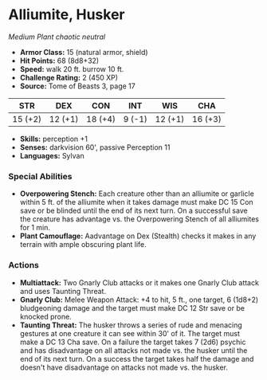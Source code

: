 # Alliumite, Husker

*Medium* *Plant* *chaotic neutral*

- **Armor Class:** 15 (natural armor, shield)
- **Hit Points:** 68 (8d8+32)
- **Speed:** walk 20 ft. burrow 10 ft.
- **Challenge Rating:** 2 (450 XP)
- **Source:** Tome of Beasts 3, page 17

| STR | DEX | CON | INT | WIS | CHA |
| --- | --- | --- | --- | --- | --- |
| 15 (+2) | 12 (+1) | 18 (+4) | 9 (-1) | 12 (+1) | 16 (+3) |

- **Skills:** perception +1
- **Senses:** darkvision 60', passive Perception 11
- **Languages:** Sylvan

### Special Abilities

- **Overpowering Stench:** Each creature other than an alliumite or garlicle within 5 ft. of the alliumite when it takes damage must make DC 15 Con save or be blinded until the end of its next turn. On a successful save the creature has advantage vs. the Overpowering Stench of all alliumites for 1 min.
- **Plant Camouflage:** Aadvantage on Dex (Stealth) checks it makes in any terrain with ample obscuring plant life.

### Actions

- **Multiattack:** Two Gnarly Club attacks or it makes one Gnarly Club attack and uses Taunting Threat.
- **Gnarly Club:** Melee Weapon Attack: +4 to hit, 5 ft., one target, 6 (1d8+2) bludgeoning damage and the target must make DC 12 Str save or be knocked prone.
- **Taunting Threat:** The husker throws a series of rude and menacing gestures at one creature it can see within 30' of it. The target must make a DC 13 Cha save. On a failure the target takes 7 (2d6) psychic and has disadvantage on all attacks not made vs. the husker until the end of its next turn. On a success the target takes half the damage and doesn't have disadvantage on attacks not made vs. the husker.


